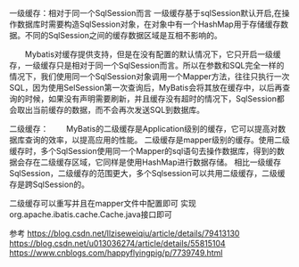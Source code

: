 
一级缓存：相对于同一个SqlSession而言
一级缓存基于sqlSession默认开启,在操作数据库时需要构造SqlSession对象，在对象中有一个HashMap用于存储缓存数据。不同的SqlSession之间的缓存数据区域是互相不影响的。

　　Mybatis对缓存提供支持，但是在没有配置的默认情况下，它只开启一级缓存，一级缓存只是相对于同一个SqlSession而言。所以在参数和SQL完全一样的情况下，我们使用同一个SqlSession对象调用一个Mapper方法，往往只执行一次SQL，因为使用SelSession第一次查询后，MyBatis会将其放在缓存中，以后再查询的时候，如果没有声明需要刷新，并且缓存没有超时的情况下，SqlSession都会取出当前缓存的数据，而不会再次发送SQL到数据库。

二级缓存：
　　MyBatis的二级缓存是Application级别的缓存，它可以提高对数据库查询的效率，以提高应用的性能。
二级缓存是mapper级别的缓存。使用二级缓存时，多个SqlSession使用同一个Mapper的sql语句去操作数据库，得到的数据会存在二级缓存区域，它同样是使用HashMap进行数据存储。
相比一级缓存SqlSession，二级缓存的范围更大，多个Sqlsession可以共用二级缓存，二级缓存是跨SqlSession的。


二级缓存可以重写并且在mapper文件中配置即可
实现org.apache.ibatis.cache.Cache.java接口即可




参考
https://blog.csdn.net/llziseweiqiu/article/details/79413130
https://blog.csdn.net/u013036274/article/details/55815104
https://www.cnblogs.com/happyflyingpig/p/7739749.html


